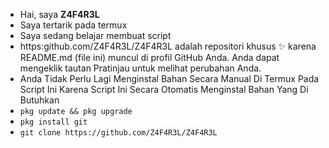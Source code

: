 - Hai, saya **Z4F4R3L**
- Saya tertarik pada termux
- Saya sedang belajar membuat script
- https:github.com/Z4F4R3L/Z4F4R3L adalah repositori khusus ✨ karena README.md (file ini) muncul di profil GitHub Anda. Anda dapat mengeklik tautan Pratinjau untuk melihat perubahan Anda.
- Anda Tidak Perlu Lagi Menginstal Bahan Secara Manual Di Termux Pada Script Ini Karena Script Ini Secara Otomatis Menginstal Bahan Yang Di Butuhkan
- `pkg update && pkg upgrade`
- `pkg install git`
- `git clone https://github.com/Z4F4R3L/Z4F4R3L`
